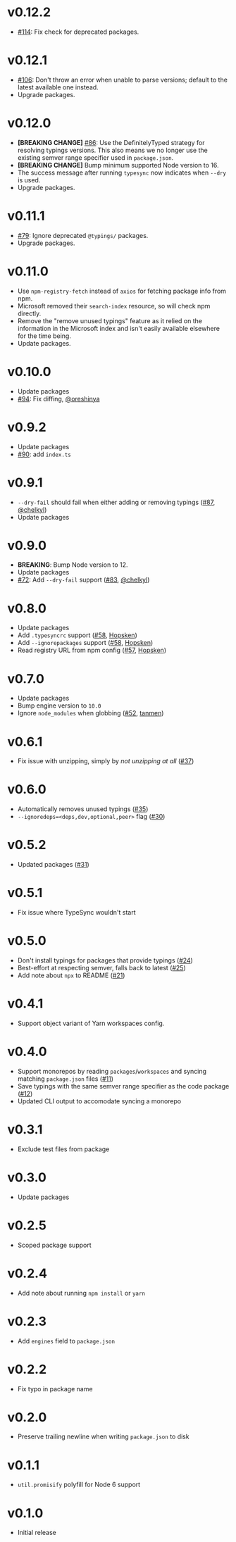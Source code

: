 # v0.12.2

- [#114](https://github.com/jeffijoe/typesync/issues/114): Fix check for deprecated packages.

# v0.12.1

- [#106](https://github.com/jeffijoe/typesync/issues/106): Don't throw an error when unable to parse versions; default to the latest available one instead.
- Upgrade packages.

# v0.12.0

- **[BREAKING CHANGE]** [#86](https://github.com/jeffijoe/typesync/issues/86): Use the DefinitelyTyped strategy for resolving typings versions. This also means we no longer use the existing semver range specifier used in `package.json`.
- **[BREAKING CHANGE]** Bump minimum supported Node version to 16.
- The success message after running `typesync` now indicates when `--dry` is used.
- Upgrade packages.

# v0.11.1

- [#79](https://github.com/jeffijoe/typesync/issues/79): Ignore deprecated `@typings/` packages.
- Upgrade packages.

# v0.11.0

- Use `npm-registry-fetch` instead of `axios` for fetching package info from npm.
- Microsoft removed their `search-index` resource, so will check npm directly.
- Remove the "remove unused typings" feature as it relied on the information in the Microsoft index and isn't easily available elsewhere for the time being.
- Update packages.

# v0.10.0

- Update packages
- [#94](https://github.com/jeffijoe/typesync/issues/94): Fix diffing, [@oreshinya](https://github.com/oreshinya)

# v0.9.2

- Update packages
- [#90](https://github.com/jeffijoe/typesync/issues/90): add `index.ts`

# v0.9.1

- `--dry-fail` should fail when either adding or removing typings ([#87](https://github.com/jeffijoe/typesync/pull/87), [@chelkyl](https://github.com/chelkyl))
- Update packages

# v0.9.0

- **BREAKING**: Bump Node version to 12.
- Update packages
- [#72](https://github.com/jeffijoe/typesync/issues/72): Add `--dry-fail` support ([#83](https://github.com/jeffijoe/typesync/pull/83), [@chelkyl](https://github.com/chelkyl))

# v0.8.0

- Update packages
- Add `.typesyncrc` support ([#58](https://github.com/jeffijoe/typesync/pull/58), [Hopsken](https://github.com/Hopsken))
- Add `--ignorepackages` support ([#58](https://github.com/jeffijoe/typesync/pull/58), [Hopsken](https://github.com/Hopsken))
- Read registry URL from npm config ([#57](https://github.com/jeffijoe/typesync/pull/57), [Hopsken](https://github.com/Hopsken))

# v0.7.0

- Update packages
- Bump engine version to `10.0`
- Ignore `node_modules` when globbing ([#52](https://github.com/jeffijoe/typesync/pull/52), [tanmen](https://github.com/tanmen))

# v0.6.1

- Fix issue with unzipping, simply by _not unzipping at all_ ([#37](https://github.com/jeffijoe/typesync/issues/37))

# v0.6.0

- Automatically removes unused typings ([#35](https://github.com/jeffijoe/typesync/issues/35))
- `--ignoredeps=<deps,dev,optional,peer>` flag ([#30](https://github.com/jeffijoe/typesync/issues/30))

# v0.5.2

- Updated packages ([#31](https://github.com/jeffijoe/typesync/issues/31))

# v0.5.1

- Fix issue where TypeSync wouldn't start

# v0.5.0

- Don't install typings for packages that provide typings ([#24](https://github.com/jeffijoe/typesync/issues/24))
- Best-effort at respecting semver, falls back to latest ([#25](https://github.com/jeffijoe/typesync/issues/25))
- Add note about `npx` to README ([#21](https://github.com/jeffijoe/typesync/issues/21))

# v0.4.1

- Support object variant of Yarn workspaces config.

# v0.4.0

- Support monorepos by reading `packages`/`workspaces` and syncing matching `package.json` files ([#11](https://github.com/jeffijoe/typesync/issues/11))
- Save typings with the same semver range specifier as the code package ([#12](https://github.com/jeffijoe/typesync/issues/12))
- Updated CLI output to accomodate syncing a monorepo

# v0.3.1

- Exclude test files from package

# v0.3.0

- Update packages

# v0.2.5

- Scoped package support

# v0.2.4

- Add note about running `npm install` or `yarn`

# v0.2.3

- Add `engines` field to `package.json`

# v0.2.2

- Fix typo in package name

# v0.2.0

- Preserve trailing newline when writing `package.json` to disk

# v0.1.1

- `util.promisify` polyfill for Node 6 support

# v0.1.0

- Initial release
